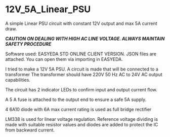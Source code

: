 # 12V_5A_Linear_PSU
A simple Linear PSU circuit with constant 12V output and max 5A current draw. 

***CAUTION ON DEALING WITH HIGH AC LINE VOLTAGE. ALWAYS MAINTAIN SAFETY PROCEDURE***

Software used: EASYEDA STD ONLINE CLIENT VERSION. JSON files are attached. You can open them via importing in EASYEDA. 

I tried to make a 12V 5A PSU. A circuit is made that will be connected to a transformer 
The transformer should have 220V 50 Hz AC to 24V AC output capabilities. 

The circuit has 2 indicator LEDs to confirm input and output current flow.

A 5 A fuse is attached to the output end to ensure a safe 5A supply. 

4 6A10 diode with 6A max current rating is used as full bridge rectifier

LM338 is used for linear voltage regulation. Reference voltage dividing is made with  suitable resistor values and diodes are added to protect the IC from backward current. 
